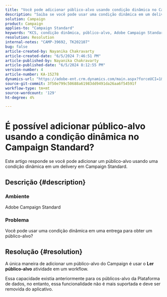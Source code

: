 ```yaml
---
title: "Você pode adicionar público-alvo usando condição dinâmica no Campaign Standard"
description: "Saiba se você pode usar uma condição dinâmica em um delivery para obter um público no Adobe Campaign Standard."
solution: Campaign
product: Campaign
applies-to: "Campaign Standard"
keywords: "KCS, condição dinâmica, público-alvo, Adobe Campaign Standard, Perguntas frequentes"
resolution: Resolution
internal-notes: "CAMP-39692, TK202107"
bug: false
article-created-by: Nayanika Chakravarty
article-created-date: "6/5/2024 7:46:51 PM"
article-published-by: Nayanika Chakravarty
article-published-date: "6/5/2024 8:12:55 PM"
version-number: 4
article-number: KA-15278
dynamics-url: "https://adobe-ent.crm.dynamics.com/main.aspx?forceUCI=1&pagetype=entityrecord&etn=knowledgearticle&id=f6eaea54-7423-ef11-840b-6045bd006b25"
source-git-commit: 3f50e799c50688a61983dd9491da26aa6f54591f
workflow-type: tm+mt
source-wordcount: '129'
ht-degree: 4%

---
```


# É possível adicionar público-alvo usando a condição dinâmica no Campaign Standard?


Este artigo responde se você pode adicionar um público-alvo usando uma condição dinâmica em um delivery em Campaign Standard.

## Descrição {#description}


### <b>Ambiente</b>

Adobe Campaign Standard

### <b>Problema</b>

Você pode usar uma condição dinâmica em uma entrega para obter um público-alvo?


## Resolução {#resolution}


A única maneira de adicionar um público-alvo do Campaign é usar o <b>Ler público-alvo</b> atividade em um workflow.

Essa capacidade existia anteriormente para os públicos-alvo da Plataforma de dados, no entanto, essa funcionalidade não é mais suportada e deve ser removida do aplicativo.
